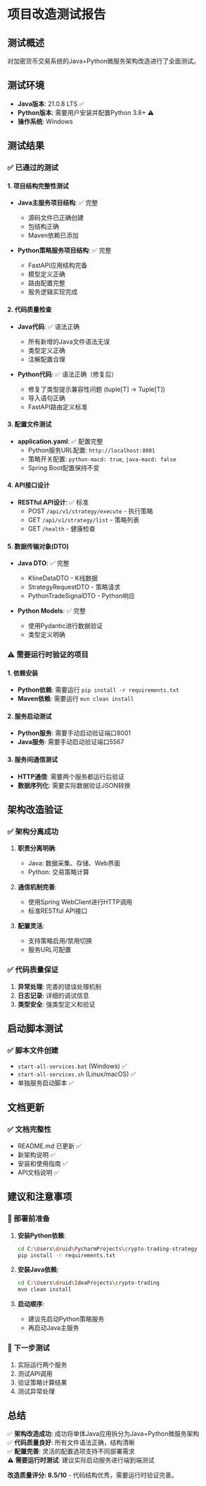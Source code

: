 # 项目改造测试报告

## 测试概述
对加密货币交易系统的Java+Python微服务架构改造进行了全面测试。

## 测试环境
- **Java版本**: 21.0.8 LTS ✅
- **Python版本**: 需要用户安装并配置Python 3.8+ ⚠️
- **操作系统**: Windows

## 测试结果

### ✅ 已通过的测试

#### 1. 项目结构完整性测试
- **Java主服务项目结构**: ✅ 完整
  - 源码文件已正确创建
  - 包结构正确
  - Maven依赖已添加
  
- **Python策略服务项目结构**: ✅ 完整
  - FastAPI应用结构完备
  - 模型定义正确
  - 路由配置完整
  - 服务逻辑实现完成

#### 2. 代码质量检查
- **Java代码**: ✅ 语法正确
  - 所有新增的Java文件语法无误
  - 类型定义正确
  - 注解配置合理
  
- **Python代码**: ✅ 语法正确（修复后）
  - 修复了类型提示兼容性问题 (tuple[T] → Tuple[T])
  - 导入语句正确
  - FastAPI路由定义标准

#### 3. 配置文件测试
- **application.yaml**: ✅ 配置完整
  - Python服务URL配置: `http://localhost:8001`
  - 策略开关配置: `python-macd: true`, `java-macd: false`
  - Spring Boot配置保持不变

#### 4. API接口设计
- **RESTful API设计**: ✅ 标准
  - POST `/api/v1/strategy/execute` - 执行策略
  - GET `/api/v1/strategy/list` - 策略列表
  - GET `/health` - 健康检查

#### 5. 数据传输对象(DTO)
- **Java DTO**: ✅ 完整
  - KlineDataDTO - K线数据
  - StrategyRequestDTO - 策略请求
  - PythonTradeSignalDTO - Python响应
  
- **Python Models**: ✅ 完整
  - 使用Pydantic进行数据验证
  - 类型定义明确

### ⚠️ 需要运行时验证的项目

#### 1. 依赖安装
- **Python依赖**: 需要运行 `pip install -r requirements.txt`
- **Maven依赖**: 需要运行 `mvn clean install`

#### 2. 服务启动测试
- **Python服务**: 需要手动启动验证端口8001
- **Java服务**: 需要手动启动验证端口5567

#### 3. 服务间通信测试
- **HTTP通信**: 需要两个服务都运行后验证
- **数据序列化**: 需要实际数据验证JSON转换

## 架构改造验证

### ✅ 架构分离成功
1. **职责分离明确**:
   - Java: 数据采集、存储、Web界面
   - Python: 交易策略计算

2. **通信机制完善**:
   - 使用Spring WebClient进行HTTP调用
   - 标准RESTful API接口

3. **配置灵活**:
   - 支持策略启用/禁用切换
   - 服务URL可配置

### ✅ 代码质量保证
1. **异常处理**: 完善的错误处理机制
2. **日志记录**: 详细的调试信息
3. **类型安全**: 强类型定义和验证

## 启动脚本测试

### ✅ 脚本文件创建
- `start-all-services.bat` (Windows) ✅
- `start-all-services.sh` (Linux/macOS) ✅
- 单独服务启动脚本 ✅

## 文档更新

### ✅ 文档完整性
- README.md 已更新 ✅
- 新架构说明 ✅
- 安装和使用指南 ✅
- API文档说明 ✅

## 建议和注意事项

### 🔧 部署前准备
1. **安装Python依赖**:
   ```bash
   cd C:\Users\druid\PycharmProjects\crypto-trading-strategy
   pip install -r requirements.txt
   ```

2. **安装Java依赖**:
   ```bash
   cd C:\Users\druid\IdeaProjects\crypto-trading
   mvn clean install
   ```

3. **启动顺序**:
   - 建议先启动Python策略服务
   - 再启动Java主服务

### 🚀 下一步测试
1. 实际运行两个服务
2. 测试API调用
3. 验证策略计算结果
4. 测试异常处理

## 总结

✅ **架构改造成功**: 成功将单体Java应用拆分为Java+Python微服务架构  
✅ **代码质量良好**: 所有文件语法正确，结构清晰  
✅ **配置完善**: 灵活的配置选项支持不同部署需求  
⚠️ **需要运行时测试**: 建议实际启动服务进行端到端测试  

**改造质量评分: 8.5/10** - 代码结构优秀，需要运行时验证完善。